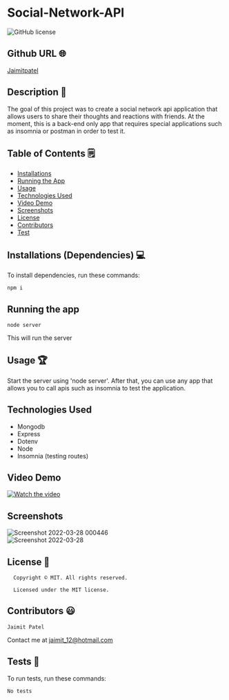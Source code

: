 # Social-Network-API
![GitHub license](https://img.shields.io/badge/license-MIT-yellowgreen.svg)
## Github URL 🌐
[Jaimitpatel](https://github.com/Jaimitpatel/)
## Description 📝
The goal of this project was to create a social network api application that allows users to share their thoughts and reactions with friends. At the moment, this is a back-end only app that requires special applications such as insomnia or postman in order to test it.
## Table of Contents 🗒
* [Installations](#installations-dependencies-)
* [Running the App](#running-the-app)
* [Usage](#usage-)
* [Technologies Used](#technologies-used)
* [Video Demo](#Video-Demo)
* [Screenshots](#Screenshots)
* [License](#license-)
* [Contributors](#contributors-)
* [Test](#tests-)
## Installations (Dependencies) 💻
To install dependencies, run these commands:
```
npm i
```
## Running the app
```
node server
```
This will run the server

## Usage 🏆
Start the server using 'node server'. After that, you can use any app that allows you to call apis such as insomnia to test the application.

## Technologies Used
- Mongodb
- Express
- Dotenv
- Node
- Insomnia (testing routes)

## Video Demo
[![Watch the video](https://img.youtube.com/vi/aXWSvtBj5RM/maxresdefault.jpg)](https://youtu.be/aXWSvtBj5RM)

## Screenshots
![Screenshot 2022-03-28 000446](https://user-images.githubusercontent.com/3880463/160324779-40679e16-5279-4b60-abd4-bb5c6b5e4c59.png) <br>
![Screenshot 2022-03-28](https://user-images.githubusercontent.com/3880463/160324883-f38249bf-2a4f-40f9-b929-3a93c92878ae.png)

## License 📛
      Copyright © MIT. All rights reserved. 
      
      Licensed under the MIT license.
      
## Contributors 😃
```
Jaimit Patel
```
Contact me at jaimit_12@hotmail.com

## Tests 🧪
To run tests, run these commands:
```
No tests
```
